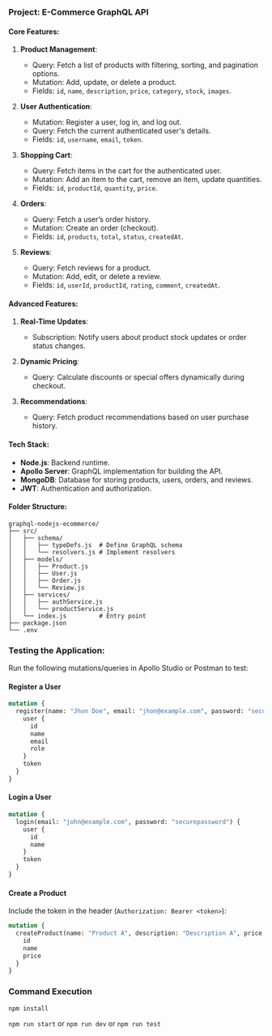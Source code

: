 ### Project: **E-Commerce GraphQL API**

#### Core Features:
1. **Product Management**:
   - Query: Fetch a list of products with filtering, sorting, and pagination options.
   - Mutation: Add, update, or delete a product.
   - Fields: `id`, `name`, `description`, `price`, `category`, `stock`, `images`.

2. **User Authentication**:
   - Mutation: Register a user, log in, and log out.
   - Query: Fetch the current authenticated user's details.
   - Fields: `id`, `username`, `email`, `token`.

3. **Shopping Cart**:
   - Query: Fetch items in the cart for the authenticated user.
   - Mutation: Add an item to the cart, remove an item, update quantities.
   - Fields: `id`, `productId`, `quantity`, `price`.

4. **Orders**:
   - Query: Fetch a user’s order history.
   - Mutation: Create an order (checkout).
   - Fields: `id`, `products`, `total`, `status`, `createdAt`.

5. **Reviews**:
   - Query: Fetch reviews for a product.
   - Mutation: Add, edit, or delete a review.
   - Fields: `id`, `userId`, `productId`, `rating`, `comment`, `createdAt`.

#### Advanced Features:
1. **Real-Time Updates**:
   - Subscription: Notify users about product stock updates or order status changes.

2. **Dynamic Pricing**:
   - Query: Calculate discounts or special offers dynamically during checkout.

3. **Recommendations**:
   - Query: Fetch product recommendations based on user purchase history.

#### Tech Stack:
- **Node.js**: Backend runtime.
- **Apollo Server**: GraphQL implementation for building the API.
- **MongoDB**: Database for storing products, users, orders, and reviews.
- **JWT**: Authentication and authorization.

#### Folder Structure:
```
graphql-nodejs-ecommerce/
├── src/
│   ├── schema/
│   │   ├── typeDefs.js  # Define GraphQL schema
│   │   └── resolvers.js # Implement resolvers
│   ├── models/
│   │   ├── Product.js
│   │   ├── User.js
│   │   ├── Order.js
│   │   └── Review.js
│   ├── services/
│   │   ├── authService.js
│   │   └── productService.js
│   └── index.js         # Entry point
├── package.json
└── .env
```

### Testing the Application:
Run the following mutations/queries in Apollo Studio or Postman to test:

#### **Register a User**
```graphql
mutation {
  register(name: "Jhon Doe", email: "jhon@example.com", password: "securepassword", role: "admin") {
    user {
      id
      name
      email
      role
    }
    token
  }
}
```

#### **Login a User**
```graphql
mutation {
  login(email: "john@example.com", password: "securepassword") {
    user {
      id
      name
    }
    token
  }
}
```

#### **Create a Product**
Include the token in the header (`Authorization: Bearer <token>`):
```graphql
mutation {
  createProduct(name: "Product A", description: "Description A", price: 19.99) {
    id
    name
    price
  }
}
```
### Command Execution
`npm install`

`npm run start` or
`npm run dev` or
`npm run test`
